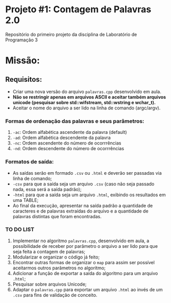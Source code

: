 # Projeto #1: Contagem de Palavras 2.0
Repositório do primeiro projeto da disciplina de Laboratório de Programação 3

# Missão:

## Requisitos:

* Criar uma nova versão do arquivo `palavras.cpp` desenvolvido em aula.
* **Não se restringir apenas em arquivos ASCII e aceitar também arquivos unicode (pesquisar sobre std::wifstream, std::wstring e wchar_t).**
* Aceitar o nome do arquivo a ser lido na linha de comando (argc/argv).

### Formas de ordenação das palavras e seus parâmetros:

1. `-ac`: Ordem alfabética ascendente da palavra (default)
2. `-ad`: Ordem alfabética descendente da palavra
3. `-nc`: Ordem ascendente do número de ocorrrências
4. `-nd`: Ordem descendente do número de ocorrrências

### Formatos de saída:

* As saídas serão em formado `.csv` ou `.html` e deverão ser passadas via linha de comando;
* `-csv` para que a saída seja um arquivo `.csv` (caso não seja passado nada, essa será a saída padrão);
* `-html` para que a saída seja um arquivo `.html`, exibindo os resultados em uma TABLE;
* Ao final da execução, apresentar na saída padrão a quantidade de caracteres e de palavras extraídas do arquivo e a quantidade de palavras distintas que foram encontradas.

### TO DO LIST

1. Implementar no algoritmo `palavras.cpp`, desenvolvido em aula, a possibilidade de receber por parâmetro o arquivo a ser lido para que seja feita a contagem de palavras;
2. Modularizar e organizar o código já feito;
3. Encontrar outras formas de organizar o `map` para assim ser possível aceitarmos outros parâmetros no algoritmo;
4. Adicionar a função de exportar a saída do algoritmo para um arquivo `.html`;
5. Pesquisar sobre arquivos Unicode;
6. Adaptar o `palavras.cpp` para exportar um arquivo `.html` ao invés de um `.csv` para fins de validação de conceito. 
